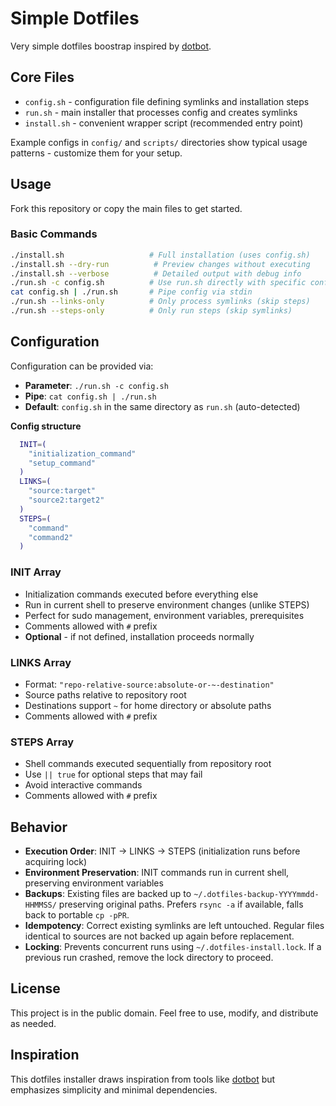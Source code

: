 # Simple Dotfiles

Very simple dotfiles boostrap inspired by [dotbot](https://github.com/anishathalye/dotbot).

## Core Files

- `config.sh` - configuration file defining symlinks and installation steps
- `run.sh` - main installer that processes config and creates symlinks
- `install.sh` - convenient wrapper script (recommended entry point)

Example configs in `config/` and `scripts/` directories show typical usage patterns - customize them for your setup.

## Usage

Fork this repository or copy the main files to get started.

### Basic Commands

```bash
./install.sh                   # Full installation (uses config.sh)
./install.sh --dry-run          # Preview changes without executing
./install.sh --verbose          # Detailed output with debug info
./run.sh -c config.sh          # Use run.sh directly with specific config
cat config.sh | ./run.sh       # Pipe config via stdin
./run.sh --links-only          # Only process symlinks (skip steps)
./run.sh --steps-only          # Only run steps (skip symlinks)
```

## Configuration

Configuration can be provided via:

- **Parameter**: `./run.sh -c config.sh`
- **Pipe**: `cat config.sh | ./run.sh`
- **Default**: `config.sh` in the same directory as `run.sh` (auto-detected)

**Config structure**

```bash
  INIT=(
    "initialization_command"
    "setup_command"
  )
  LINKS=(
    "source:target"
    "source2:target2"
  )
  STEPS=(
    "command"
    "command2"
  )
```

### INIT Array

- Initialization commands executed before everything else
- Run in current shell to preserve environment changes (unlike STEPS)
- Perfect for sudo management, environment variables, prerequisites
- Comments allowed with `#` prefix
- **Optional** - if not defined, installation proceeds normally

### LINKS Array

- Format: `"repo-relative-source:absolute-or-~-destination"`
- Source paths relative to repository root
- Destinations support `~` for home directory or absolute paths
- Comments allowed with `#` prefix

### STEPS Array

- Shell commands executed sequentially from repository root
- Use `|| true` for optional steps that may fail
- Avoid interactive commands
- Comments allowed with `#` prefix

## Behavior

- **Execution Order**: INIT → LINKS → STEPS (initialization runs before acquiring lock)
- **Environment Preservation**: INIT commands run in current shell, preserving environment variables
- **Backups**: Existing files are backed up to `~/.dotfiles-backup-YYYYmmdd-HHMMSS/` preserving original paths. Prefers `rsync -a` if available, falls back to portable `cp -pPR`.
- **Idempotency**: Correct existing symlinks are left untouched. Regular files identical to sources are not backed up again before replacement.
- **Locking**: Prevents concurrent runs using `~/.dotfiles-install.lock`. If a previous run crashed, remove the lock directory to proceed.

## License

This project is in the public domain. Feel free to use, modify, and distribute as needed.

## Inspiration

This dotfiles installer draws inspiration from tools like [dotbot](https://github.com/anishathalye/dotbot) but emphasizes simplicity and minimal dependencies.

